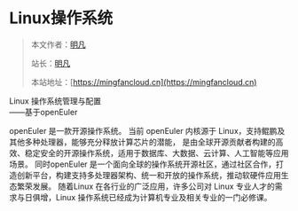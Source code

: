 # Linux操作系统

> 本文作者：[明凡]()
>
> 站长：[明凡]()
>
> 本站地址：[https://mingfancloud.cn](https://mingfancloud.cn)

Linux 操作系统管理与配置  
——基于openEuler

openEuler 是一款开源操作系统。
当前 openEuler 内核源于 Linux，支持鲲鹏及其他多种处理器，能够充分释放计算芯片的潜能，
是由全球开源贡献者构建的高效、稳定安全的开源操作系统，适用于数据库、大数据、云计算、人工智能等应用场景。
同时openEuler 是一个面向全球的操作系统开源社区，通过社区合作，打造创新平台，构建支持多处理器架构、统一和开放的操作系统，推动软硬件应用生态繁荣发展。
随着Linux 在各行业的广泛应用，许多公司对 Linux 专业人才的需求与日俱增，Linux 操作系统已经成为计算机专业及相关专业的一门必修课。



